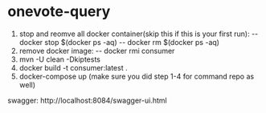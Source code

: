# onevote-query


1. stop and reomve all docker container(skip this if this is your first run):
   -- docker stop $(docker ps -aq)
   -- docker rm $(docker ps -aq)
2. remove docker image:
   -- docker rmi consumer
3. mvn -U clean -Dkiptests
4. docker build -t consumer:latest .
5. docker-compose up (make sure you did step 1-4 for command repo as well)


swagger:
http://localhost:8084/swagger-ui.html

